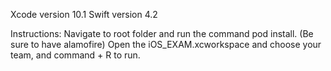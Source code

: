 Xcode version 10.1
Swift version 4.2

Instructions:
Navigate to root folder and run the command pod install. (Be sure to have alamofire)
Open the iOS_EXAM.xcworkspace and choose your team, and command + R to run.
